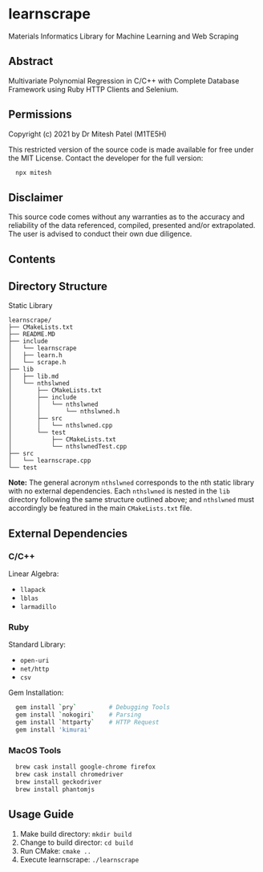 # learnscrape
Materials Informatics Library for Machine Learning and Web Scraping

## Abstract
Multivariate Polynomial Regression in C/C++ with Complete Database Framework using Ruby HTTP Clients and Selenium.

## Permissions
Copyright (c) 2021 by Dr Mitesh Patel (M1TE5H)

This restricted version of the source code is made available for free under the MIT License. Contact the developer for the full version:
```bash
  npx mitesh
```

## Disclaimer
This source code comes without any warranties as to the accuracy and reliability of the data referenced, compiled, presented and/or extrapolated. The user is advised to conduct their own due diligence.

## Contents



## Directory Structure
Static Library
```
learnscrape/
├── CMakeLists.txt
├── README.MD
├── include
│   └── learnscrape
│   ├── learn.h
│   └── scrape.h
├── lib
│   ├── lib.md
│   └── nthslwned
│       ├── CMakeLists.txt
│       ├── include
│       │   └── nthslwned
│       │       └── nthslwned.h
│       ├── src
│       │   └── nthslwned.cpp
│       └── test
│           ├── CMakeLists.txt
│           └── nthslwnedTest.cpp
├── src
│   └── learnscrape.cpp
└── test
```

**Note:** The general acronym `nthslwned` corresponds to the nth static library with no external dependencies. Each `nthslwned` is nested in the `lib` directory following the same structure outlined above; and `nthslwned` must accordingly be featured in the main `CMakeLists.txt` file.

## External Dependencies

### C/C++
Linear Algebra:
- `llapack`
- `lblas`
- `larmadillo`

### Ruby
Standard Library:
- `open-uri`
- `net/http`
- `csv`

Gem Installation:
```bash
  gem install `pry`     	# Debugging Tools
  gem install `nokogiri`	# Parsing 
  gem install `httparty`	# HTTP Request
  gem install 'kimurai'
```
### MacOS Tools
```bash
  brew cask install google-chrome firefox
  brew cask install chromedriver
  brew install geckodriver
  brew install phantomjs
```

## Usage Guide
1. Make build directory: `mkdir build`
2. Change to build director: `cd build`
3. Run CMake: `cmake ..`
4. Execute learnscrape: `./learnscrape` 
